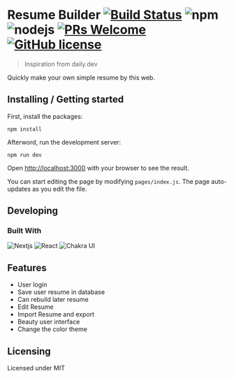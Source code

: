 <!-- @format -->

<!-- <img src="./images/logo.sample.png" alt="Logo of the project" align="right"> -->

# Resume Builder [![Build Status](https://img.shields.io/travis/npm/npm/latest.svg?style=flat-square)](https://resume-simple-builder.vercel.app/) ![npm](https://img.shields.io/badge/npm-v8.3.0-blue?style=flat-square) ![nodejs](https://img.shields.io/badge/node-v17.3.0-green?style=flat-square) [![PRs Welcome](https://img.shields.io/badge/PRs-welcome-brightgreen.svg?style=flat-square)](http://makeapullrequest.com) [![GitHub license](https://img.shields.io/badge/license-MIT-blue.svg?style=flat-square)](https://github.com/your/your-project/blob/master/LICENSE)

> Inspiration from daily.dev

Quickly make your own simple resume by this web.

## Installing / Getting started

First, install the packages:

```shell
npm install
```

Afterword, run the development server:

```shell
npm run dev
```

Open [http://localhost:3000](http://localhost:3000) with your browser to see the result.

You can start editing the page by modifying `pages/index.js`. The page auto-updates as you edit the file.

## Developing

### Built With

![Nextjs](https://img.shields.io/badge/next.js-000000?style=for-the-badge&logo=nextdotjs&logoColor=white) ![React](https://img.shields.io/badge/React-20232A?style=for-the-badge&logo=react&logoColor=61DAFB) ![Chakra UI](https://img.shields.io/badge/Chakra--UI-319795?style=for-the-badge&logo=chakra-ui&logoColor=white)

## Features

- User login
- Save user resume in database
- Can rebuild later resume
- Edit Resume
- Import Resume and export
- Beauty user interface
- Change the color theme

## Licensing

Licensed under MIT
